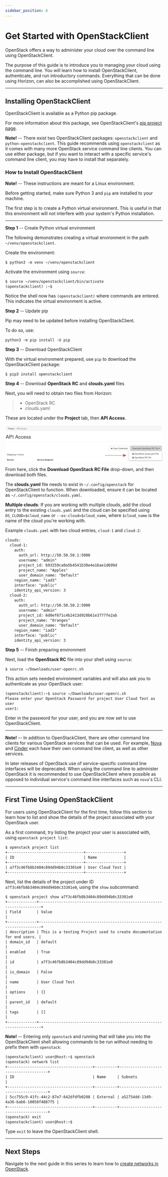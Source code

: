 ```yaml
---
sidebar_position: 6
---
```

# Get Started with OpenStackClient

OpenStack offers a way to administer your cloud over the command line
using OpenStackClient.

The purpose of this guide is to introduce you to managing your cloud
using the command line. You will learn how to install OpenStackClient,
authenticate, and run introductory commands. Everything that can be done
using Horizon, can also be accomplished using OpenStackClient.

-----

## **Installing OpenStackClient**

OpenStackClient is available as a Python pip package.

For more information about this package, see OpenStackClient's [pip
project page](https://pypi.org/project/openstackclient/).

**Note\!** -- There exist two OpenStackClient packages:
`openstackclient` and `python-openstackclient`. This guide recommends
using `openstackclient` as it comes with many more OpenStack service
command line clients. You can use either package, but if you want to
interact with a specific service's command line client, you may have to
install that separately.

### **How to Install OpenStackClient**

**Note\!** -- These instructions are meant for a Linux environment.

Before getting started, make sure Python 3 and `pip` are installed to
your machine.

The first step is to create a Python virtual environment. This is useful
in that this environment will not interfere with your system's Python
installation.

-----

**Step 1** -- Create Python virtual environment

The following demonstrates creating a virtual environment in the path
`~/venv/openstackclient`.

Create the environment:

    $ python3 -m venv ~/venv/openstackclient

Activate the environment using `source`:

    $ source ~/venv/openstackclient/bin/activate
    (openstackclient) :~$

Notice the shell now has `(openstackclient)` where commands are entered.
This indicates the virtual environment is active.

**Step 2** -- Update pip

Pip may need to be updated before installing OpenStackClient.

To do so, use:

    python3 -m pip install -U pip

**Step 3** -- Download OpenStackClient

With the virtual environment prepared, use `pip` to download the
OpenStackClient package:

    $ pip3 install openstackclient

**Step 4** -- Download **OpenStack RC** and **clouds.yaml** files

Next, you will need to obtain two files from Horizon:

>   - OpenStack RC
>   - clouds.yaml

These are located under the **Project** tab, then **API Access**.

![image](images/um_api_access_osc.png)

From here, click the **Download OpenStack RC File** drop-down, and then
download both files.

The **clouds.yaml** file needs to exist in `~/.config/openstack` for
OpenStackClient to function. When downloaded, ensure it can be located
as `~/.config/openstack/clouds.yaml`.

**Multiple clouds**: If you are working with multiple clouds, add the
cloud entry to the existing `clouds.yaml` and the cloud can be specified
using `OS_CLOUD=$cloud_name` or `--os-cloud=$cloud_name`, where
`$cloud_name` is the name of the cloud you're working with.

Example `clouds.yaml` with two cloud entries, `cloud-1` and `cloud-2`:

    clouds:
      cloud-1:
        auth:
          auth_url: http://50.50.50.1:5000
          username: "admin"
          project_id: b93259ca0a5b4541b30e4e16ae1d699d
          project_name: "Apples"
          user_domain_name: "Default"
        region_name: "iad3"
        interface: "public"
        identity_api_version: 3
      cloud-2:
        auth:
          auth_url: http://50.50.50.2:5000
          username: "admin"
          project_id: 6d0ef671c4b2413d920b61e3777fe2ab
          project_name: "Oranges"
          user_domain_name: "Default"
        region_name: "iad3"
        interface: "public"
        identity_api_version: 3

**Step 5** -- Finish preparing environment

Next, load the **OpenStack RC** file into your shell using `source`:

    $ source ~/Downloads/user-openrc.sh

This action sets needed environment variables and will also ask you to
authenticate as your OpenStack user:

    (openstackclient):~$ source ~/Downloads/user-openrc.sh
    Please enter your OpenStack Password for project User Cloud Test as user
    user1:

Enter in the password for your user, and you are now set to use
OpenStackClient.

-----

**Note\!** -- In addition to OpenStackClient, there are other command
line clients for various OpenStack services that can be used. For
example,
[Nova](https://docs.openstack.org/python-novaclient/latest/cli/nova.html)
and
[Cinder](https://docs.openstack.org/python-cinderclient/latest/cli/details.html)
each have their own command line client, as well as other services.

In later releases of OpenStack use of service-specific command line
interfaces will be deprecated. When using the command line to administer
OpenStack it is recommended to use OpenStackClient where possible as
opposed to individual service's command line interfaces such as `nova`'s
CLI.

-----

## First Time Using OpenStackClient

For users using OpenStackClient for the first time, follow this section
to learn how to list and show the details of the project associated with
your OpenStack user.

As a first command, try listing the project your user is associated
with, using `openstack project list`:

    $ openstack project list
    +----------------------------------+-----------------+
    | ID                               | Name            |
    +----------------------------------+-----------------+
    | a7f3c46fb8b3404c89dd94b0c33301e0 | User Cloud Test |
    +----------------------------------+-----------------+

Next, list the details of the project under ID
`a7f3c46fb8b3404c89dd94b0c33301e0`, using the `show` subcommand:

    $ openstack project show a7f3c46fb8b3404c89dd94b0c33301e0
    +-------------+-----------------------------------------------------------------------+
    | Field       | Value                                                                 |
    +-------------+-----------------------------------------------------------------------+
    | description | This is a testing Project used to create documentation for end users. |
    | domain_id   | default                                                               |
    | enabled     | True                                                                  |
    | id          | a7f3c46fb8b3404c89dd94b0c33301e0                                      |
    | is_domain   | False                                                                 |
    | name        | User Cloud Test                                                       |
    | options     | {}                                                                    |
    | parent_id   | default                                                               |
    | tags        | []                                                                    |
    +-------------+-----------------------------------------------------------------------+

**Note\!** -- Entering only `openstack` and running that will take you
into the OpenStackClient shell allowing commands to be run without
needing to prefix them with `openstack`:

    (openstackclient) user@host:~$ openstack
    (openstack) network list
    +--------------------------------------+----------+--------------------------------------+
    | ID                                   | Name     | Subnets                              |
    +--------------------------------------+----------+--------------------------------------+
    | 5cc755c9-41fc-44c2-87e7-642dfdfb0208 | External | a52754dd-13d9-4a36-bab6-10058f4887f5 |
    +--------------------------------------+----------+--------------------------------------+
    (openstack) exit
    (openstackclient) user@host:~$

Type `exit` to leave the OpenStackClient shell.

-----

## **Next Steps**

Navigate to the next guide in this series to learn how to [create
networks in OpenStack](network_ip_traffic_cli).
